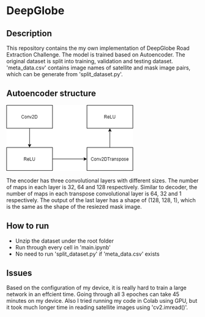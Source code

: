 # DeepGlobe

## Description

This repository contains the my own implementation of DeepGlobe Road Extraction Challenge. The model is trained based on Autoencoder. The original dataset is split into training, validation and testing dataset. 'meta_data.csv' contains image names of satellite and mask image pairs, which can be generate from 'split_dataset.py'.

## Autoencoder structure
![GitHub Logo](/nn.png)

The encoder has three convolutional layers with different sizes. The number of maps in each layer is 32, 64 and 128 respectively. Similar to decoder, the number of maps in each transpose convolutional layer is 64, 32 and 1 respectively. The output of the last layer has a shape of (128, 128, 1), which is the same as the shape of the resiezed mask image.

## How to run
- Unzip the dataset under the root folder
- Run through every cell in 'main.ipynb'
- No need to run 'split_dataset.py' if 'meta_data.csv' exists

## Issues
Based on the configuration of my device, it is really hard to train a large network in an effcient time. Going through all 3 epoches can take 45 minutes on my device. Also I tried running my code in Colab using GPU, but it took much longer time in reading satellite images using 'cv2.imread()'. 
